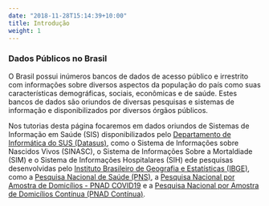 ```yaml
---
date: "2018-11-28T15:14:39+10:00"
title: Introdução
weight: 1
---
```


### **Dados Públicos no Brasil**

O Brasil possui inúmeros bancos de dados de acesso público e irrestrito com informações sobre diversos aspectos da população do país como suas características demográficas, sociais, econômicas e de saúde. Estes bancos de dados são oriundos de diversas pesquisas e sistemas de informação e disponibilizados por diversos órgãos públicos.

Nos tutorias desta página focaremos em dados oriundos de Sistemas de Informação em Saúde (SIS) disponibilizados pelo [Departamento de Informática do SUS (Datasus)](https://datasus.saude.gov.br/sobre-o-datasus/), como o Sistema de Informações sobre Nascidos Vivos (SINASC), o Sistema de Informações Sobre a Mortaldiade (SIM) e o Sistema de Informações Hospitalares (SIH)  ede pesquisas desenvolvidas pelo [Instituto Brasileiro de Geografia e Estatísticas (IBGE)](https://www.ibge.gov.br/acesso-informacao/institucional/o-ibge.html), como a [Pesquisa Nacional de Saúde (PNS)](https://www.ibge.gov.br/estatisticas/sociais/saude/9160-pesquisa-nacional-de-saude.html?=&t=o-que-e), a [Pesquisa Nacional por Amostra de Domicílios - PNAD COVID19](https://www.ibge.gov.br/estatisticas/investigacoes-experimentais/estatisticas-experimentais/27946-divulgacao-semanal-pnadcovid1?t=o-que-e&utm_source=covid19&utm_medium=hotsite&utm_campaign=covid_19) e a [Pesquisa Nacional por Amostra de Domicílios Contínua (PNAD Contínua)](https://www.ibge.gov.br/estatisticas/sociais/habitacao/17270-pnad-continua.html?=&t=o-que-e). 
